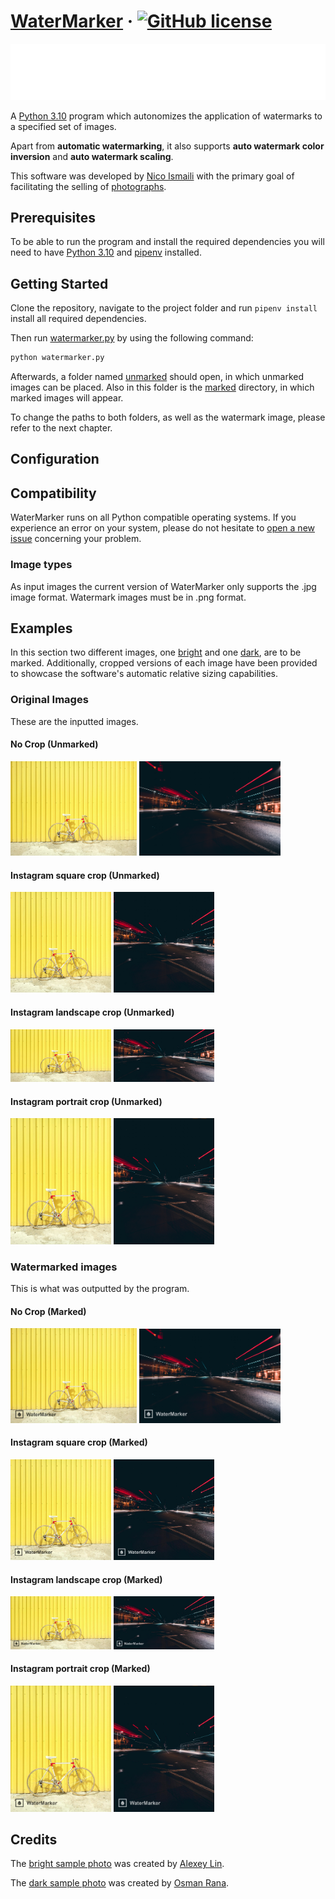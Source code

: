 # [WaterMarker](https://nico.ismaili.de/) &middot; [![GitHub license](https://img.shields.io/badge/license-MIT-blue.svg)](https://github.com/ismailinico/watermarker/blob/main/LICENSE)

![Logo](resource/watermark/sample.png)

A [Python 3.10](https://www.python.org/downloads/) program which autonomizes the application of watermarks to a specified set of images.

Apart from **automatic watermarking**, it also supports **auto watermark color inversion** and **auto watermark scaling**.

This software was developed by [Nico Ismaili](https://nico.ismaili.de/) with the primary goal of facilitating the selling of [photographs](https://nico.ismaili.de/).

## Prerequisites

To be able to run the program and install the required dependencies you will need to have [Python 3.10](https://www.python.org/downloads/) and [pipenv](https://pipenv.pypa.io/en/latest/) installed.

## Getting Started

Clone the repository, navigate to the project folder and run `pipenv install` install all required dependencies.

Then run [watermarker.py](./src/watermarker.py) by using the following command:

```cmd
python watermarker.py
```

Afterwards, a folder named [unmarked](resource/unmarked/) should open, in which unmarked images can be placed. Also in this folder is the [marked](resource/marked/) directory, in which marked images will appear.

To change the paths to both folders, as well as the watermark image, please refer to the next chapter.

## Configuration

## Compatibility

WaterMarker runs on all Python compatible operating systems. If you experience an error on your system, please do not hesitate to [open a new issue](https://github.com/ismailinico/watermarker/issues/new) concerning your problem.

### Image types

As input images the current version of WaterMarker only supports the .jpg image format. Watermark images must be in .png format.

## Examples

In this section two different images, one [bright](./resource/unmarked/bright_og.jpg) and one [dark](./resource/unmarked/dark_og.jpg), are to be marked. Additionally, cropped versions of each image have been provided to showcase the software's automatic relative sizing capabilities.

### Original Images

These are the inputted images.

#### No Crop (Unmarked)

[<img src="resource/unmarked/bright_og.jpg" alt="A white bicycle infront of a yellow container on a sandy road" width="40%"/>](resource/unmarked/bright_og.jpg)
[<img src="resource/unmarked/dark_og.jpg" alt="A long exposure of a street at night" width="45%"/>](resource/unmarked/dark_og.jpg)

#### Instagram square crop (Unmarked)

[<img src="resource/unmarked/bright_1x1.jpg" alt="A white bicycle infront of a yellow container on a sandy road" width="32%"/>](resource/unmarked/bright_1x1.jpg)
[<img src="resource/unmarked/dark_1x1.jpg" alt="A long exposure of a street at night" width="32%"/>](unmarked/dark_1x1.jpg)

#### Instagram landscape crop (Unmarked)

[<img src="resource/unmarked/bright_2x1.jpg" alt="A white bicycle infront of a yellow container on a sandy road" width="32%"/>](resource/unmarked/bright_2x1.jpg)
[<img src="resource/unmarked/dark_2x1.jpg" alt="A long exposure of a street at night" width="32%"/>](unmarked/dark_2x1.jpg)

#### Instagram portrait crop (Unmarked)

[<img src="resource/unmarked/bright_4x5.jpg" alt="A white bicycle infront of a yellow container on a sandy road" width="32%"/>](unmarked/bright_4x5.jpg)
[<img src="resource/unmarked/dark_4x5.jpg" alt="A long exposure of a street at night" width="32%"/>](unmarked/dark_4x5.jpg)

### Watermarked images

This is what was outputted by the program.

#### No Crop (Marked)

[<img src="resource/marked/bright_og_marked.jpg" alt="A white bicycle infront of a yellow container on a sandy road" width="40%"/>](resource/marked/bright_og_marked.jpg)
[<img src="resource/marked/dark_og_marked.jpg" alt="A long exposure of a street at night" width="45%"/>](resource/marked/dark_og_marked.jpg)

#### Instagram square crop (Marked)

[<img src="resource/marked/bright_1x1_marked.jpg" alt="A white bicycle infront of a yellow container on a sandy road" width="32%"/>](resource/marked/bright_1x1_marked.jpg)
[<img src="resource/marked/dark_1x1_marked.jpg" alt="A long exposure of a street at night" width="32%"/>](marked/dark_1x1_marked.jpg)

#### Instagram landscape crop (Marked)

[<img src="resource/marked/bright_2x1_marked.jpg" alt="A white bicycle infront of a yellow container on a sandy road" width="32%"/>](resource/marked/bright_2x1_marked.jpg)
[<img src="resource/marked/dark_2x1_marked.jpg" alt="A long exposure of a street at night" width="32%"/>](marked/dark_2x1_marked.jpg)

#### Instagram portrait crop (Marked)

[<img src="resource/marked/bright_4x5_marked.jpg" alt="A white bicycle infront of a yellow container on a sandy road" width="32%"/>](marked/bright_4x5_marked.jpg)
[<img src="resource/marked/dark_4x5_marked.jpg" alt="A long exposure of a street at night" width="32%"/>](marked/dark_4x5_marked.jpg)

## Credits

The [bright sample photo](resource/unmarked/bright_og.jpg) was created by [Alexey Lin](https://unsplash.com/@alex_lin?utm_source=unsplash&utm_medium=referral&utm_content=creditCopyText).

The [dark sample photo](resource/unmarked/dark_og.jpg) was created by [Osman Rana](https://unsplash.com/@osmanrana?utm_source=unsplash&utm_medium=referral&utm_content=creditCopyText).
  